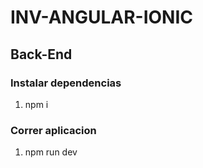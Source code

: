 # INV-ANGULAR-IONIC
## Back-End 

### Instalar dependencias
1. npm i

### Correr aplicacion

1. npm run dev